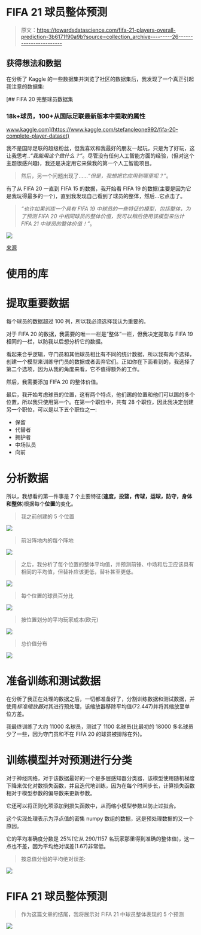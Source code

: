 # FIFA 21 球员整体预测

> 原文：<https://towardsdatascience.com/fifa-21-players-overall-prediction-3b6171f90a9b?source=collection_archive---------26----------------------->

## **获得想法和数据**

在分析了 Kaggle 的一些数据集并浏览了社区的数据集后，我发现了一个真正引起我注意的数据集:

[](https://www.kaggle.com/stefanoleone992/fifa-20-complete-player-dataset) [## FIFA 20 完整球员数据集

### 18k+球员，100+从国际足联最新版本中提取的属性

www.kaggle.com](https://www.kaggle.com/stefanoleone992/fifa-20-complete-player-dataset) 

我不是国际足联的超级粉丝，但我喜欢和我最好的朋友一起玩，只是为了好玩，这让我思考..*“我能用这个做什么？”*。尽管没有任何人工智能方面的经验，(但对这个主题很感兴趣)，我还是决定用它来做我的第一个人工智能项目。

> 然后，另一个问题出现了……*“但是，我想把它应用到哪里呢？”*。

有了从 FIFA 20 一直到 FIFA 15 的数据，我开始看 FIFA 19 的数据(主要是因为它是我玩得最多的一个)，直到我发现自己看到了球员的整体，然后…它点击了。

> *“也许如果训练一个具有 FIFA 19 中球员的一些特征的模型，包括整体，为了预测 FIFA 20 中相同球员的整体价值，我可以稍后使用该模型来估计 FIFA 21 中球员的整体价值！”*。

![](img/a578e4d12b605300ef3ed182bc0d5080.png)

[来源](https://www.fifplay.com/img/public/fifa-21-and-beyond.jpg)

# 使用的库

# 提取重要数据

每个球员的数据超过 100 列，所以我必须选择我认为重要的。

对于 FIFA 20 的数据，我需要的唯一一栏是“整体”一栏，但我决定提取与 FIFA 19 相同的一栏，以防我以后想分析它的数据。

看起来合乎逻辑，守门员和其他球员相比有不同的统计数据，所以我有两个选择，创建一个模型来训练守门员的数据或者丢弃它们。正如你在下面看到的，我选择了第二个选项，因为从我的角度来看，它不值得额外的工作。

然后，我需要添加 FIFA 20 的整体价值。

最后，我开始考虑球员的位置，这有两个特点，他们踢的位置和他们可以踢的多个位置，所以我只使用第一个。在第一个职位中，共有 28 个职位，因此我决定创建另一个职位，可以是以下五个职位之一:

*   保留
*   代替者
*   拥护者
*   中场队员
*   向前

# 分析数据

所以，我想看的第一件事是 7 个主要特征(**速度，投篮，传球，运球，防守，身体和整体**)根据每个**位置**的变化。

> 我之前创建的 5 个位置

![](img/a225ce83d7f2200199dbd4a76050702c.png)

> 前沿阵地内的每个阵地

![](img/363f8d609c6a157f863e5b473f107aed.png)

> 之后，我分析了每个位置的整体平均值，并预测前锋、中场和后卫应该具有相同的平均值，但替补应该更低，替补甚至更低。

![](img/34fa5d2aadfc791f1aed6c9f97b76ff8.png)

> 每个位置的球员百分比

![](img/46b08d7f77932993f286ee2258c7d47a.png)

> 按位置划分的平均玩家成本(欧元)

![](img/efc9ae663358c517458e7b68ccdf2179.png)

> 总价值分布

![](img/4e1bb40bc8dd3e1133fb76962d28b9af.png)

# 准备训练和测试数据

在分析了我正在处理的数据之后，一切都准备好了，分割训练数据和测试数据，并使用*标准缩放器*对其进行预处理，该缩放器移除平均值(72.447)并将其缩放至单位方差。

我最终训练了大约 11000 名球员，测试了 1100 名球员(比最初的 18000 多名球员少了一些，因为守门员和不在 FIFA 20 的球员被排除在外)。

# 训练模型并对预测进行分类

对于神经网络，对于该数据最好的一个是多层感知器分类器，该模型使用随机梯度下降来优化对数损失函数，并且迭代地训练，因为在每个时间步长，计算损失函数相对于模型参数的偏导数来更新参数。

它还可以将正则化项添加到损失函数中，从而缩小模型参数以防止过拟合。

这个实现处理表示为浮点值的密集 numpy 数组的数据，这是预处理数据的又一个原因。

它的平均准确度分数是 25%(它从 290/1157 名玩家那里得到准确的整体值)，这一点也不差，因为平均绝对误差(1.67)非常低。

> 按总值分组的平均绝对误差:

![](img/a79a3bfca4abc7330eecd74484df7c0d.png)

# FIFA 21 球员整体预测

> 作为这篇文章的结尾，我将展示对 FIFA 21 中球员整体表现的 5 个预测

![](img/5db8f9bf0e1926ac1f8cb32c2e60cb23.png)